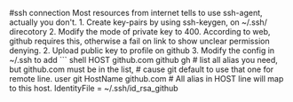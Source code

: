 #ssh connection
Most resources from internet tells to use ssh-agent, actually you don't. 
	1. Create key-pairs by using ssh-keygen, on ~/.ssh/ direcotory
	2. Modify the mode of private key to 400. According to web, github requires this, otherwise a fail on link to 
		show unclear permission denying.
	2. Upload public key to profile on github
	3. Modify the config in ~/.ssh to add
	``` shell
		HOST github.com github gh    	# list all alias you need, but github.com must be in the list, 
						# cause git default to use that one for remote line.
			user git
			HostName github.com	# All alias in HOST line will map to this host.
			IdentityFile = ~/.ssh/id_rsa_github
			
	   

